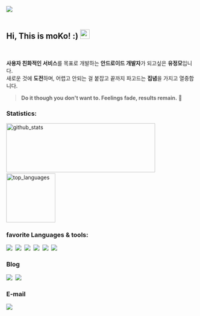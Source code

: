 <img src="https://user-images.githubusercontent.com/62370144/135639197-67942246-7b47-4ed0-8e0f-9eee916629c7.png"/></br></br>

<h2> Hi, This is moKo! :) <img src="https://media.giphy.com/media/hvRJCLFzcasrR4ia7z/giphy.gif" width="25px"> </h2>
<br/>

 **사용자 친화적인 서비스**를 목표로 개발하는 **안드로이드 개발자**가 되고싶은 **유정모**입니다.<br/>
새로운 것에 **도전**하며, 어렵고 안되는 걸 붙잡고 끝까지 파고드는 **집념**을 가지고 열중합니다. <br/>
> **Do it though you don't want to. Feelings fade, results remain.** 👊 <br/> 

<h3> Statistics: </h3>
<p align="left">
  <img alt="github_stats" src="https://github-readme-stats.vercel.app/api?username=heymoko&hide=stars&show_icons=true&theme=radical" width="395" height="130"/> &nbsp;
  <img alt="top_languages" src="https://github-readme-stats.vercel.app/api/top-langs/?username=heymoko&layout=compact&theme=radical" height="130">
</p>

<h3> favorite Languages & tools: </h3>
<p>
 <img src="https://img.shields.io/badge/Android-3DDC84?style=flat-square&logo=Android&logoColor=white"/>&nbsp
 <img src="https://img.shields.io/badge/Kotlin-0095D5?style=flat-square&logo=Kotlin&logoColor=white"/>&nbsp
 <img src="https://img.shields.io/badge/Firebase-FFCA28?style=flat-square&logo=Firebase&logoColor=white"/>&nbsp
 <img src="https://img.shields.io/badge/Android Studio-3DDC84?style=flat-square&logo=Android Studio&logoColor=white"/>&nbsp
 <img src="https://img.shields.io/badge/Git-F05032?style=flat-square&logo=Git&logoColor=white"/>&nbsp
 <img src="https://img.shields.io/badge/Github-181717?style=flat-square&logo=Github&logoColor=white"/>&nbsp
</p>

<h3> Blog </h3>
<p>
  <a href="https://velog.io/@heymoko"><img src="https://img.shields.io/badge/Velog-11B48A?style=flat-square&logo=Vimeo&logoColor=white&link=https://velog.io/@heymoko"/></a>&nbsp
  <a href="https://blog.naver.com/gozila__adm"><img src="https://img.shields.io/badge/Naver-03C75A?style=flat-square&logo=Naver&logoColor=white&link=https://blog.naver.com/gozila__adm"/></a>&nbsp
</p>

<p>  
 <h3> E-mail </h3>
 <img src="https://img.shields.io/badge/heymoko@kakao.com-FFCD00?style=flat-square&logo=kakao&logoColor=white"/>&nbsp
</p>

